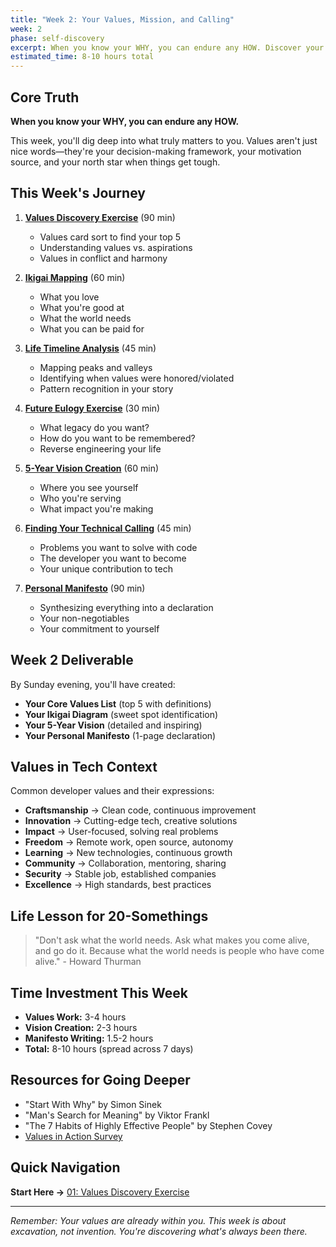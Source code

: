 ```yaml
---
title: "Week 2: Your Values, Mission, and Calling"
week: 2
phase: self-discovery
excerpt: When you know your WHY, you can endure any HOW. Discover your core values and create your personal mission.
estimated_time: 8-10 hours total
---
```


## Core Truth

**When you know your WHY, you can endure any HOW.**

This week, you'll dig deep into what truly matters to you. Values aren't just nice words—they're your decision-making framework, your motivation source, and your north star when things get tough.

## This Week's Journey

1. [**Values Discovery Exercise**](./01-values-discovery) (90 min)

   - Values card sort to find your top 5
   - Understanding values vs. aspirations
   - Values in conflict and harmony

2. [**Ikigai Mapping**](./02-ikigai-mapping) (60 min)

   - What you love
   - What you're good at
   - What the world needs
   - What you can be paid for

3. [**Life Timeline Analysis**](./03-life-timeline) (45 min)

   - Mapping peaks and valleys
   - Identifying when values were honored/violated
   - Pattern recognition in your story

4. [**Future Eulogy Exercise**](./04-future-eulogy) (30 min)

   - What legacy do you want?
   - How do you want to be remembered?
   - Reverse engineering your life

5. [**5-Year Vision Creation**](./05-vision-creation) (60 min)

   - Where you see yourself
   - Who you're serving
   - What impact you're making

6. [**Finding Your Technical Calling**](./06-technical-calling) (45 min)

   - Problems you want to solve with code
   - The developer you want to become
   - Your unique contribution to tech

7. [**Personal Manifesto**](./07-personal-manifesto) (90 min)
   - Synthesizing everything into a declaration
   - Your non-negotiables
   - Your commitment to yourself

## Week 2 Deliverable

By Sunday evening, you'll have created:

- **Your Core Values List** (top 5 with definitions)
- **Your Ikigai Diagram** (sweet spot identification)
- **Your 5-Year Vision** (detailed and inspiring)
- **Your Personal Manifesto** (1-page declaration)

## Values in Tech Context

Common developer values and their expressions:

- **Craftsmanship** → Clean code, continuous improvement
- **Innovation** → Cutting-edge tech, creative solutions
- **Impact** → User-focused, solving real problems
- **Freedom** → Remote work, open source, autonomy
- **Learning** → New technologies, continuous growth
- **Community** → Collaboration, mentoring, sharing
- **Security** → Stable job, established companies
- **Excellence** → High standards, best practices

## Life Lesson for 20-Somethings

> "Don't ask what the world needs. Ask what makes you come alive, and go do it. Because what the world needs is people who have come alive." - Howard Thurman

## Time Investment This Week

- **Values Work:** 3-4 hours
- **Vision Creation:** 2-3 hours
- **Manifesto Writing:** 1.5-2 hours
- **Total:** 8-10 hours (spread across 7 days)

## Resources for Going Deeper

- "Start With Why" by Simon Sinek
- "Man's Search for Meaning" by Viktor Frankl
- "The 7 Habits of Highly Effective People" by Stephen Covey
- [Values in Action Survey](https://www.viacharacter.org/)

## Quick Navigation

**Start Here →** [01: Values Discovery Exercise](./01-values-discovery)

---

_Remember: Your values are already within you. This week is about excavation, not invention. You're discovering what's always been there._
